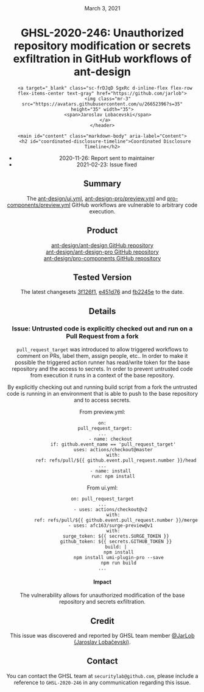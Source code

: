 <header class="post-header d-block mb-6">
      <div class="date text-mono f5 my-3">March 3, 2021</div>
      <h1 class="my-2 h00-mktg lh-condensed">GHSL-2020-246: Unauthorized repository modification or secrets exfiltration in GitHub workflows of ant-design</h1>

      
      
      
      
      

      

      <a target="_blank" class="sc-frDJqD SgxRc d-inline-flex flex-row flex-items-center text-gray" href="https://github.com/jarlob">
        <img class="mr-3" src="https://avatars.githubusercontent.com/u/26652396?s=35" height="35" width="35">
        <span>Jaroslav Lobacevski</span>
      </a>
    </header>

    <main id="content" class="markdown-body" aria-label="Content">
      <h2 id="coordinated-disclosure-timeline">Coordinated Disclosure Timeline</h2>

<ul>
  <li>2020-11-26: Report sent to maintainer</li>
  <li>2021-02-23: Issue fixed</li>
</ul>

<h2 id="summary">Summary</h2>

<p>The <a href="https://github.com/ant-design/ant-design/blob/master/.github/workflows/ui.yml">ant-design/ui.yml</a>, <a href="https://github.com/ant-design/ant-design-pro/blob/master/.github/workflows/preview.yml">ant-design-pro/preview.yml</a> and <a href="https://github.com/ant-design/pro-components/blob/master/.github/workflows/preview.yml">pro-components/preview.yml</a> GitHub workflows are vulnerable to arbitrary code execution.</p>

<h2 id="product">Product</h2>

<p><a href="https://github.com/ant-design/ant-design">ant-design/ant-design GitHub repository</a><br />
<a href="https://github.com/ant-design/ant-design-pro">ant-design/ant-design-pro GitHub repository</a><br />
<a href="https://github.com/ant-design/pro-components">ant-design/pro-components GitHub repository</a></p>

<h2 id="tested-version">Tested Version</h2>

<p>The latest changesets <a href="https://github.com/ant-design/ant-design/blob/3f126f116ffd38d2b8f14467f6f291bdbe40b87c/.github/workflows/ui.yml">3f126f1</a>, <a href="https://github.com/ant-design/ant-design-pro/blob/e451d76b981e43cf8a85517be9f36b1960f6c695/.github/workflows/preview.yml">e451d76</a> and <a href="https://github.com/ant-design/pro-components/blob/fb2245e41d99401ba7c00c71d42a8e2200cf5fe1/.github/workflows/preview.yml">fb2245e</a> to the date.</p>

<h2 id="details">Details</h2>

<h3 id="issue-untrusted-code-is-explicitly-checked-out-and-run-on-a-pull-request-from-a-fork">Issue: Untrusted code is explicitly checked out and run on a Pull Request from a fork</h3>

<p><code class="language-plaintext highlighter-rouge">pull_request_target</code> was introduced to allow triggered workflows to comment on PRs, label them, assign people, etc.. In order to make it possible the triggered action runner has read/write token for the base repository and the access to secrets. In order to prevent untrusted code from execution it runs in a context of the base repository.</p>

<p>By explicitly checking out and running build script from a fork the untrusted code is running in an environment that is able to push to the base repository and to access secrets.</p>

<p>From preview.yml:</p>

<div class="language-yaml highlighter-rouge"><div class="highlight"><pre class="highlight"><code><span class="na">on</span><span class="pi">:</span>
  <span class="na">pull_request_target</span><span class="pi">:</span>
<span class="nn">...</span>
      <span class="pi">-</span> <span class="na">name</span><span class="pi">:</span> <span class="s">checkout</span>
        <span class="na">if</span><span class="pi">:</span> <span class="s">github.event_name == 'pull_request_target'</span>
        <span class="na">uses</span><span class="pi">:</span> <span class="s">actions/checkout@master</span>
        <span class="na">with</span><span class="pi">:</span>
          <span class="na">ref</span><span class="pi">:</span> <span class="s">refs/pull/${{ github.event.pull_request.number }}/head</span>
<span class="nn">...</span>
      <span class="pi">-</span> <span class="na">name</span><span class="pi">:</span> <span class="s">install</span>
        <span class="na">run</span><span class="pi">:</span> <span class="s">npm install</span>
</code></pre></div></div>

<p>From ui.yml:</p>
<div class="language-yaml highlighter-rouge"><div class="highlight"><pre class="highlight"><code><span class="na">on</span><span class="pi">:</span> <span class="s">pull_request_target</span>
<span class="nn">...</span>
      <span class="pi">-</span> <span class="na">uses</span><span class="pi">:</span> <span class="s">actions/checkout@v2</span>
        <span class="na">with</span><span class="pi">:</span>
          <span class="na">ref</span><span class="pi">:</span> <span class="s">refs/pull/${{ github.event.pull_request.number }}/merge</span>
      <span class="pi">-</span> <span class="na">uses</span><span class="pi">:</span> <span class="s">afc163/surge-preview@v1</span>
        <span class="na">with</span><span class="pi">:</span>
          <span class="na">surge_token</span><span class="pi">:</span> <span class="s">${{ secrets.SURGE_TOKEN }}</span>
          <span class="na">github_token</span><span class="pi">:</span> <span class="s">${{ secrets.GITHUB_TOKEN }}</span>
          <span class="na">build</span><span class="pi">:</span> <span class="pi">|</span>
            <span class="s">npm install</span>
            <span class="s">npm install umi-plugin-pro --save</span>
            <span class="s">npm run build</span>
<span class="s">...</span>
</code></pre></div></div>

<h4 id="impact">Impact</h4>

<p>The vulnerability allows for unauthorized modification of the base repository and secrets exfiltration.</p>

<h2 id="credit">Credit</h2>

<p>This issue was discovered and reported by GHSL team member <a href="https://github.com/JarLob">@JarLob (Jaroslav Lobačevski)</a>.</p>

<h2 id="contact">Contact</h2>

<p>You can contact the GHSL team at <code class="language-plaintext highlighter-rouge">securitylab@github.com</code>, please include a reference to <code class="language-plaintext highlighter-rouge">GHSL-2020-246</code> in any communication regarding this issue.</p>

   